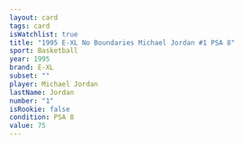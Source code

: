 ```yaml
---
layout: card
tags: card
isWatchlist: true
title: "1995 E-XL No Boundaries Michael Jordan #1 PSA 8"
sport: Basketball
year: 1995
brand: E-XL
subset: ""
player: Michael Jordan
lastName: Jordan
number: "1"
isRookie: false
condition: PSA 8
value: 75
---
```

